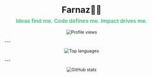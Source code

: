 <h1 align="center">Farnaz👩‍💻</h1> <p align="center" style="font-weight: 600; font-size: 1.1rem; margin-top: -10px; color: #2ecc71;"> Ideas find me. Code defines me. Impact drives me. </p> <p align="center"> <img src="https://komarev.com/ghpvc/?username=farnaztr&label=Profile%20views&color=27ae60&style=flat" alt="Profile views" /> </p> --- <p align="center"> <img src="https://github-readme-stats.vercel.app/api/top-langs/?username=farnaztr&layout=compact&langs_count=6&theme=dark" alt="Top languages" /> </p> --- <p align="center"> <img src="https://github-readme-stats.vercel.app/api?username=farnaztr&show_icons=true&count_private=true&theme=dark" alt="GitHub stats" /> </p>
